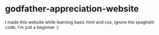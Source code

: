 # godfather-appreciation-website
I made this website while learning basic html and css, ignore the spaghetti code, I'm just a beginner :)
